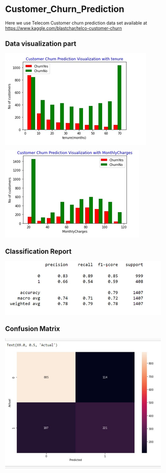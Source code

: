 # Customer_Churn_Prediction 

Here we use Telecom Customer churn prediction data set available at https://www.kaggle.com/blastchar/telco-customer-churn 

## Data visualization part

![Data Visualisation with tenure](barchart-tenure.jpg)


![Data Visualisation with Monthly charges](barchart-MonthlyCharges.jpg)

## Classification Report

![Classification Report](ClassificationReport.jpg)

## Confusion Matrix

![Confusion Matrix](Confusionmatrix.jpg)
